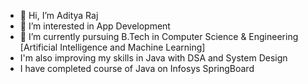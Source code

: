 - 👋 Hi, I’m Aditya Raj
- 👀 I’m interested in App Development
- 🌱 I’m currently pursuing B.Tech in Computer Science & Engineering [Artificial Intelligence and Machine Learning]
- I'm also improving my skills in Java with DSA and System Design
- I have completed course of Java on Infosys SpringBoard


<!---
theadityarajofficial/theadityarajofficial is a ✨ special ✨ repository because its `README.md` (this file) appears on your GitHub profile.
You can click the Preview link to take a look at your changes.
--->
